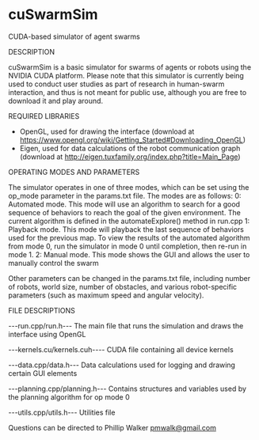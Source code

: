 # cuSwarmSim
CUDA-based simulator of agent swarms

DESCRIPTION

cuSwarmSim is a basic simulator for swarms of agents or robots using the NVIDIA CUDA platform. Please note that this simulator is currently being used to conduct user studies as part of research in human-swarm interaction, and thus is not meant for public use, although you are free to download it and play around.

REQUIRED LIBRARIES

- OpenGL, used for drawing the interface (download at https://www.opengl.org/wiki/Getting_Started#Downloading_OpenGL)
- Eigen, used for data calculations of the robot communication graph (download at http://eigen.tuxfamily.org/index.php?title=Main_Page)

OPERATING MODES AND PARAMETERS

The simulator operates in one of three modes, which can be set using the op_mode parameter in the params.txt file. The modes are as follows:
    0: Automated mode. This mode will use an algorithm to search for a good sequence of behaviors to reach the goal of the given environment. The current algorithm is defined in the automateExplore() method in run.cpp
    1: Playback mode. This mode will playback the last sequence of behaviors used for the previous map. To view the results of the automated algorithm from mode 0, run the simulator in mode 0 until completion, then re-run in mode 1.
    2: Manual mode. This mode shows the GUI and allows the user to manually control the swarm

Other parameters can be changed in the params.txt file, including number of robots, world size, number of obstacles, and various robot-specific parameters (such as maximum speed and angular velocity).

FILE DESCRIPTIONS

---run.cpp/run.h---
The main file that runs the simulation and draws the interface using OpenGL

---kernels.cu/kernels.cuh----
CUDA file containing all device kernels

---data.cpp/data.h---
Data calculations used for logging and drawing certain GUI elements

---planning.cpp/planning.h---
Contains structures and variables used by the planning algorithm for op mode 0

---utils.cpp/utils.h---
Utilities file

Questions can be directed to Phillip Walker pmwalk@gmail.com
